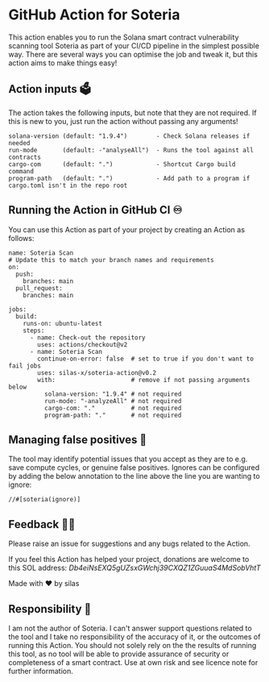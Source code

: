 # GitHub Action for Soteria
This action enables you to run the Solana smart contract vulnerability scanning tool Soteria as part of your CI/CD pipeline in the simplest possible way. There are several ways you can optimise the job and tweak it, but this action aims to make things easy!

## Action inputs :ballot_box:
The action takes the following inputs, but note that they are not required. 
If this is new to you, just run the action without passing any arguments!
```
solana-version (default: "1.9.4")        - Check Solana releases if needed
run-mode       (default: -"analyseAll")  - Runs the tool against all contracts
cargo-com      (default: ".")            - Shortcut Cargo build command
program-path   (default: ".")            - Add path to a program if cargo.toml isn't in the repo root
```

## Running the Action in GitHub CI :infinity:
You can use this Action as part of your project by creating an Action as follows:
```
name: Soteria Scan
# Update this to match your branch names and requirements
on:
  push:
    branches: main
  pull_request:
    branches: main

jobs:
  build:
    runs-on: ubuntu-latest
    steps:
      - name: Check-out the repository
        uses: actions/checkout@v2
      - name: Soteria Scan
        continue-on-error: false  # set to true if you don't want to fail jobs
        uses: silas-x/soteria-action@v0.2
        with:                     # remove if not passing arguments below
          solana-version: "1.9.4" # not required
          run-mode: "-analyzeAll" # not required
          cargo-com: "."          # not required
          program-path: "."       # not required
 ```
 
 ## Managing false positives :space_invader:
 The tool may identify potential issues that you accept as they are to e.g. save compute cycles, or genuine false positives.
 Ignores can be configured by adding the below annotation to the line above the line you are wanting to ignore:
 ```
//#[soteria(ignore)]
 ```
 
 ## Feedback :fist_right::fist_left:
 Please raise an issue for suggestions and any bugs related to the Action.
 
 If you feel this Action has helped your project, donations are welcome to this SOL address: _Db4eiNsEXQ5gUZsxGWchj39CXQZ1ZGuuaS4MdSobVhtT_
 
 Made with :heart: by silas

 ## Responsibility :call_me_hand:
 I am not the author of Soteria. I can't answer support questions related to the tool and I take no responsibility of the accuracy of it, 
 or the outcomes of running this Action. You should not solely rely on the the results of running this tool, as no tool will be able to
 provide assurance of security or completeness of a smart contract. Use at own risk and see licence note for further information.

